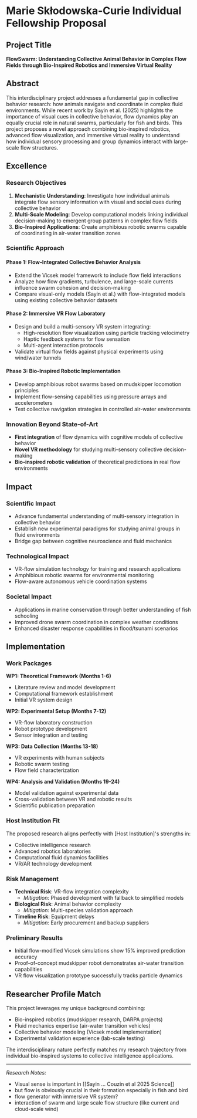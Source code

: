# Marie Skłodowska-Curie Individual Fellowship Proposal

## Project Title
**FlowSwarm: Understanding Collective Animal Behavior in Complex Flow Fields through Bio-Inspired Robotics and Immersive Virtual Reality**

## Abstract
This interdisciplinary project addresses a fundamental gap in collective behavior research: how animals navigate and coordinate in complex fluid environments. While recent work by Sayin et al. (2025) highlights the importance of visual cues in collective behavior, flow dynamics play an equally crucial role in natural swarms, particularly for fish and birds. This project proposes a novel approach combining bio-inspired robotics, advanced flow visualization, and immersive virtual reality to understand how individual sensory processing and group dynamics interact with large-scale flow structures.

## Excellence

### Research Objectives
1. **Mechanistic Understanding**: Investigate how individual animals integrate flow sensory information with visual and social cues during collective behavior
2. **Multi-Scale Modeling**: Develop computational models linking individual decision-making to emergent group patterns in complex flow fields
3. **Bio-Inspired Applications**: Create amphibious robotic swarms capable of coordinating in air-water transition zones

### Scientific Approach

#### Phase 1: Flow-Integrated Collective Behavior Analysis
- Extend the Vicsek model framework to include flow field interactions
- Analyze how flow gradients, turbulence, and large-scale currents influence swarm cohesion and decision-making
- Compare visual-only models (Sayin et al.) with flow-integrated models using existing collective behavior datasets

#### Phase 2: Immersive VR Flow Laboratory
- Design and build a multi-sensory VR system integrating:
  - High-resolution flow visualization using particle tracking velocimetry
  - Haptic feedback systems for flow sensation
  - Multi-agent interaction protocols
- Validate virtual flow fields against physical experiments using wind/water tunnels

#### Phase 3: Bio-Inspired Robotic Implementation
- Develop amphibious robot swarms based on mudskipper locomotion principles
- Implement flow-sensing capabilities using pressure arrays and accelerometers
- Test collective navigation strategies in controlled air-water environments

### Innovation Beyond State-of-Art
- **First integration** of flow dynamics with cognitive models of collective behavior
- **Novel VR methodology** for studying multi-sensory collective decision-making
- **Bio-inspired robotic validation** of theoretical predictions in real flow environments

## Impact

### Scientific Impact
- Advance fundamental understanding of multi-sensory integration in collective behavior
- Establish new experimental paradigms for studying animal groups in fluid environments
- Bridge gap between cognitive neuroscience and fluid mechanics

### Technological Impact
- VR-flow simulation technology for training and research applications
- Amphibious robotic swarms for environmental monitoring
- Flow-aware autonomous vehicle coordination systems

### Societal Impact
- Applications in marine conservation through better understanding of fish schooling
- Improved drone swarm coordination in complex weather conditions
- Enhanced disaster response capabilities in flood/tsunami scenarios

## Implementation

### Work Packages
**WP1: Theoretical Framework (Months 1-6)**
- Literature review and model development
- Computational framework establishment
- Initial VR system design

**WP2: Experimental Setup (Months 7-12)**
- VR-flow laboratory construction
- Robot prototype development
- Sensor integration and testing

**WP3: Data Collection (Months 13-18)**
- VR experiments with human subjects
- Robotic swarm testing
- Flow field characterization

**WP4: Analysis and Validation (Months 19-24)**
- Model validation against experimental data
- Cross-validation between VR and robotic results
- Scientific publication preparation

### Host Institution Fit
The proposed research aligns perfectly with [Host Institution]'s strengths in:
- Collective intelligence research
- Advanced robotics laboratories
- Computational fluid dynamics facilities
- VR/AR technology development

### Risk Management
- **Technical Risk**: VR-flow integration complexity
  - *Mitigation*: Phased development with fallback to simplified models
- **Biological Risk**: Animal behavior complexity
  - *Mitigation*: Multi-species validation approach
- **Timeline Risk**: Equipment delays
  - *Mitigation*: Early procurement and backup suppliers

### Preliminary Results
- Initial flow-modified Vicsek simulations show 15% improved prediction accuracy
- Proof-of-concept mudskipper robot demonstrates air-water transition capabilities
- VR flow visualization prototype successfully tracks particle dynamics

## Researcher Profile Match
This project leverages my unique background combining:
- Bio-inspired robotics (mudskipper research, DARPA projects)
- Fluid mechanics expertise (air-water transition vehicles)
- Collective behavior modeling (Vicsek model implementation)
- Experimental validation experience (lab-scale testing)

The interdisciplinary nature perfectly matches my research trajectory from individual bio-inspired systems to collective intelligence applications.

---

*Research Notes:*
- Visual sense is important in [[Sayin ... Couzin et al 2025 Science]]
- but flow is obviously crucial in their formation especially in fish and bird 
- flow generator with immersive VR system?
- interaction of swarm and large scale flow structure (like current and cloud-scale wind)
